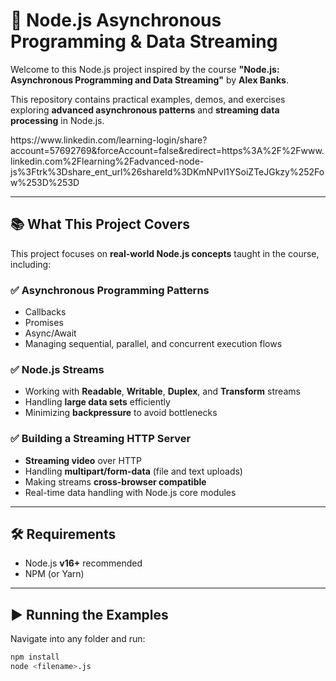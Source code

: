 # 📡 Node.js Asynchronous Programming & Data Streaming

Welcome to this Node.js project inspired by the course **"Node.js: Asynchronous Programming and Data Streaming"** by **Alex Banks**.

This repository contains practical examples, demos, and exercises exploring **advanced asynchronous patterns** and **streaming data processing** in Node.js.

<link>https://www.linkedin.com/learning-login/share?account=57692769&forceAccount=false&redirect=https%3A%2F%2Fwww.linkedin.com%2Flearning%2Fadvanced-node-js%3Ftrk%3Dshare_ent_url%26shareId%3DKmNPvl1YSoiZTeJGkzy%252Fow%253D%253D</link>

---

## 📚 What This Project Covers

This project focuses on **real-world Node.js concepts** taught in the course, including:

### ✅ Asynchronous Programming Patterns

- Callbacks  
- Promises  
- Async/Await  
- Managing sequential, parallel, and concurrent execution flows  

### ✅ Node.js Streams

- Working with **Readable**, **Writable**, **Duplex**, and **Transform** streams  
- Handling **large data sets** efficiently  
- Minimizing **backpressure** to avoid bottlenecks  

### ✅ Building a Streaming HTTP Server

- **Streaming video** over HTTP  
- Handling **multipart/form-data** (file and text uploads)  
- Making streams **cross-browser compatible**  
- Real-time data handling with Node.js core modules  

---

## 🛠️ Requirements

- Node.js **v16+** recommended
- NPM (or Yarn)

---

## ▶️ Running the Examples

Navigate into any folder and run:

```bash
npm install
node <filename>.js
